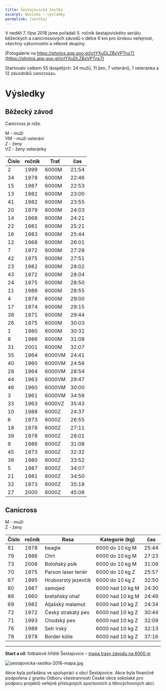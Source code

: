 ```yaml
---
title: Šestajovická šestka
excerpt: Novinka – výsledky
permalink: /sestka/
---
```


V neděli 7. října 2018 jsme pořádali 5. ročník šestajovického seriálu běžeckých a canicrossových závodů v délce 6 km pro širokou veřejnost, všechny výkonnostní a věkové skupiny.

[Fotogalerie na https://photos.app.goo.gl/ictYXuDLZBxVPTnx7](https://photos.app.goo.gl/ictYXuDLZBxVPTnx7)

Startovalo celkem 55 dospělých: 24 mužů, 11 žen, 7 veteránů, 1 veteránka a 12 závodníků canicrossu.

# Výsledky

## Běžecký závod

Canicross je níže.

M - muži  
VM - muži veteráni  
Z - ženy  
VZ - ženy veteránky

| Číslo | ročník |  Trať  |  čas  |
|-------|--------|--------|-------|
|     2 |   1999 | 6000M  | 21:54 |
|    34 |   1978 | 6000M  | 22:46 |
|    15 |   1987 | 6000M  | 22:53 |
|    13 |   1982 | 6000M  | 23:00 |
|    41 |   1982 | 6000M  | 23:55 |
|    20 |   1979 | 6000M  | 24:03 |
|    14 |   1968 | 6000M  | 24:21 |
|    22 |   1981 | 6000M  | 25:21 |
|    16 |   1983 | 6000M  | 25:44 |
|    12 |   1968 | 6000M  | 26:01 |
|     7 |   1972 | 6000M  | 27:29 |
|    42 |   1975 | 6000M  | 27:51 |
|    23 |   1982 | 6000M  | 28:02 |
|    43 |   1972 | 6000M  | 28:04 |
|    24 |   1975 | 6000M  | 28:50 |
|    11 |   1986 | 6000M  | 28:55 |
|     4 |   1978 | 6000M  | 29:00 |
|    17 |   1974 | 6000M  | 29:15 |
|    38 |   1971 | 6000M  | 29:44 |
|    26 |   1975 | 6000M  | 30:03 |
|     1 |   1980 | 6000M  | 30:31 |
|     8 |   1986 | 6000M  | 31:08 |
|    31 |   2001 | 6000M  | 32:07 |
|    35 |   1964 | 6000VM | 24:41 |
|    40 |   1960 | 6000VM | 24:56 |
|    28 |   1964 | 6000VM | 28:54 |
|    44 |   1963 | 6000VM | 29:47 |
|    46 |   1960 | 6000VM | 30:00 |
|     3 |   1961 | 6000VM | 34:56 |
|    33 |   1963 | 6000VZ | 35:43 |
|    10 |   1988 | 6000Z  | 24:37 |
|     6 |   1973 | 6000Z  | 26:55 |
|    18 |   1978 | 6000Z  | 27:11 |
|    39 |   1978 | 6000Z  | 28:01 |
|     9 |   1986 | 6000Z  | 31:08 |
|    45 |   1973 | 6000Z  | 32:32 |
|    36 |   1980 | 6000Z  | 33:52 |
|     5 |   1987 | 6000Z  | 34:07 |
|    21 |   1981 | 6000Z  | 34:50 |
|    32 |   1973 | 6000Z  | 35:18 |
|    27 |   2000 | 6000Z  | 45:06 |


## Canicross

M - muži  
Z - ženy

| Číslo | ročník |         Rasa        |  Kategorie (kg)  |  čas  |
|-------|--------|---------------------|------------------|-------|
|    81 |   1978 | beagle              | 6000 do 10 kg M  | 25:44 |
|    79 |   1986 | Chrt                | 6000 do 10 kg M  | 27:23 |
|    73 |   2008 | Boloňský psík       | 6000 do 10 kg M  | 31:09 |
|    70 |   1975 | Parson laser teriér | 6000 do 10 kg Z  | 25:57 |
|    67 |   1995 | Hrubosrstý jezevčík | 6000 do 10 kg Z  | 32:50 |
|    80 |   1987 | samojed             | 6000 nad 10 kg M | 24:30 |
|    86 |   1960 | bretaňský ohař      | 6000 nad 10 kg M | 24:49 |
|    69 |   1982 | Aljašský malamut    | 6000 nad 10 kg Z | 24:34 |
|    72 |   1972 | Český strakatý pes  | 6000 nad 10 kg Z | 30:44 |
|    71 |   1993 | Chodský pes         | 6000 nad 10 kg Z | 32:09 |
|    76 |   1988 | Setr irský          | 6000 nad 10 kg Z | 32:13 |
|    78 |   1978 | Border kólie        | 6000 nad 10 kg Z | 37:16 |

---

**Start a cíl**: fotbalové hřiště Šestajovice – [mapa trasy závodu na 6000 m](https://mapy.cz/s/17ZQ1)

![sestajovicka-sestka-2016-mapa.jpg]({{relative}}/images/sestajovicka-sestka-2016-mapa.jpg "Mapa trasy závodu na 6000 m")

<!--

Chcete se aktivně zúčastnit, ale nechcete nebo nemůžete běhat? Zúčastněte se jako dobrovolník a pomozte s organizací závodu. V případě zájmu nás kontaktujte pomocí [formuláře níže](#f).

Podívejte se na [výsledky](https://airtable.com/shr87059aLyUBQluR) nebo [foto](http://www.rajce.net/a12031180/) [galerie](http://www.rajce.net/a13364942) z minulých let. -->

Akce byla pořádána ve spolupráci s obcí Šestajovice. Akce byla finančně podpořena z grantu Odboru všestrannosti České obce sokolské pro podporu projektů veřejně přístupných sportovních a tělovýchovných akcí.
